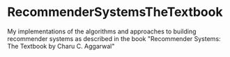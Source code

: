 # RecommenderSystemsTheTextbook
My implementations of the algorithms and approaches to building recommender systems as described in the book "Recommender Systems: The Textbook by Charu C. Aggarwal"
